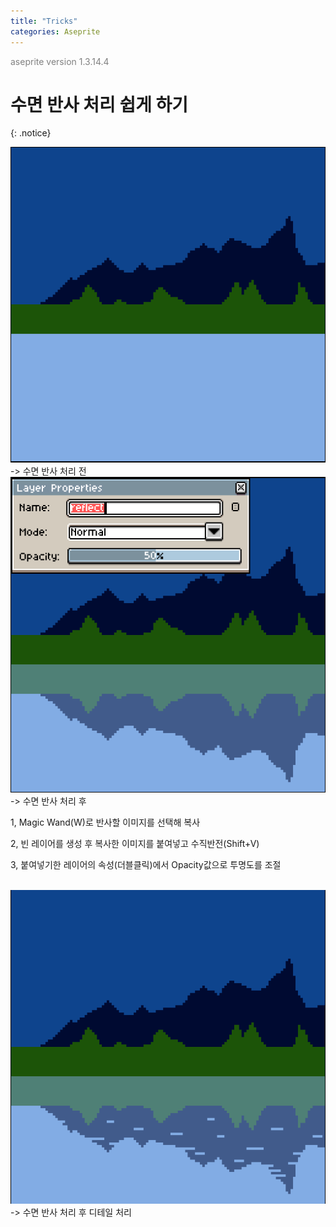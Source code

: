 ```yaml
---
title: "Tricks"
categories: Aseprite
---
```





<span style="color:gray">aseprite version 1.3.14.4</span>




# 수면 반사 처리 쉽게 하기
{: .notice}

<img src="/img/Aseprite/reflect-1.png"/>
-> 수면 반사 처리 전

<br>

<img src="/img/Aseprite/reflect-2.png"/>
-> 수면 반사 처리 후

<span class="ol-1">1, Magic Wand(W)로 반사할 이미지를 선택해 복사</span>

<span class="ol-1">2, 빈 레이어를 생성 후 복사한 이미지를 붙여넣고 수직반전(Shift+V)</span>

<span class="ol-1">3, 붙여넣기한 레이어의 속성(더블클릭)에서 Opacity값으로 투명도를 조절</span>

<br>

<img src="/img/Aseprite/reflect-3.png"/>
-> 수면 반사 처리 후 디테일 처리